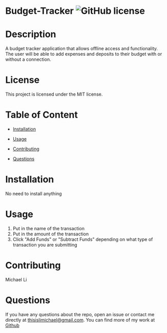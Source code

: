 # Budget-Tracker ![GitHub license](https://img.shields.io/badge/license-MIT-blue.svg)


# Description

A budget tracker application that allows offline access and functionality. The user will be able to add expenses and deposits to their budget with or without a connection.

# License
This project is licensed under the MIT license.

# Table of Content

* [Installation](#installation)

* [Usage](#usage)

* [Contributing](#contributing)

* [Questions](#questions)

# Installation
No need to install anything

# Usage
1. Put in the name of the transaction
2. Put in the amount of the transaction
3. Click "Add Funds" or "Subtract Funds" depending on what type of transaction you are submitting

# Contributing
Michael Li

# Questions 
If you have any questions about the repo, open an issue or contact me directly at thisislimichael@gmail.com. 
You can find more of my work at [Github](https://github.com/limichael97)

